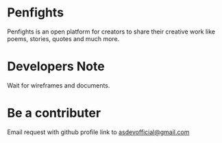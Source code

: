 # Penfights
Penfights is an open platform for creators to share their creative work like poems, stories, quotes and much more.

# Developers Note
Wait for wireframes and documents.

# Be a contributer
Email request with github profile link to asdevofficial@gmail.com
